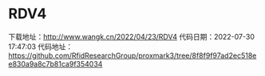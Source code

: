 # RDV4
下载地址：http://www.wangk.cn/2022/04/23/RDV4
代码日期：2022-07-30 17:47:03
代码地址：https://github.com/RfidResearchGroup/proxmark3/tree/8f8f9f97ad2ec518ee830a9a8c7b81ca9f354034
